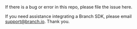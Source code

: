 If there is a bug or error in this repo, please file the issue here.

If you need assistance integrating a Branch SDK, please email support@branch.io. Thank you.
